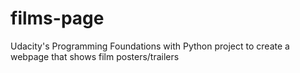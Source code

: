 # films-page
Udacity's Programming Foundations with Python project to create a webpage that shows film posters/trailers
